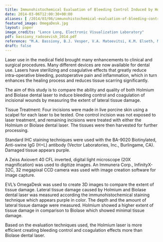 ```yaml
---
title: Immunohistochemical Evaluation of Bleeding Control Induced by Holmium Laser and Biolase Dental Laser As Coagulting Devices of Incisional Wounds
date: 2014-03-06T12:00:30+00:00
aliases: [ /2014/03/06/immunohistochemical-evaluation-of-bleeding-control-induced-by-holmium-laser-and-biolase-dental-laser-as-coagulting-devices-of-incisional-wounds/ ]
featured_image: OmegaDesk.jpg
layout: paper
image_credits: "Lance Long, Electronic Visualization Laboratory"
pdf: bassiony_radosevish_2014.pdf
reference: "M.A. Bassiony, B.J. Vesper, V.A. Mateevitsi, K.M. Elseth, M.D. Colvar, K.D. Garcia, J. Leigh, J.A. Radosevich, Immunohistochemical Evaluation of Bleeding Control Induced by Holmium Laser and Biolase Dental Laser As Coagulting Devices of Incisional Wounds, Proceedings of the UIC College of Dentristry Clinic and Research Day 2014, Chicago, IL, March 6, 2014."
draft: false
---
```

Laser use in the medical field brought many enhancements to clinical and surgical procedures. Many different devices are now available for dental use. Lasers have sterilizing and coagulative effects that greatly reduce intra-operative bleeding, postoperative pain and inflammation, which in turn enhances the healing process and reduces tissue scarring significantly.

The aim of this study is to compare the ability and quality of both Holmium and Biolase dental laser to induce bleeding control and coagulation of incisional wounds by measuring the extent of lateral tissue damage.

Tissue Treatment: Four incisions were made in live porcine skin using a scalpel for each laser to be tested. One control incision was not exposed to laser treatment, and remaining incisions were treated with either the Holmium or Biolase dental laser. The tissues were then harvested for further processing.

Standard IHC staining techniques were used with the BA-9020 Biotinylated, Anti-swine IgG (H+L) antibody (Vector Laboratories, Inc., Burlingame, CA). Damaged tissue appears purple.

A Zeiss Axiovert 40 CFL inverted, digital light microscope (20X magnification) was used to digitize images. An Immunera Corp., InfinityX-32C, 32 megapixal CCD camera was used with image creation software for image capture.

EVL’s OmegaDesk was used to create 3D images to compare the extent of tissue damage. Lateral tissue damage caused by Holmium and Biolase dental laser was measured according the immunohistochemical staining technique which appears purple in color. The depth and the amount of lateral tissue damage were measured. Holmium showed a higher extent of tissue damage in comparison to Biolase which showed minimal tissue damage.

Based on the evaluation techniques used, the Holmium laser is more efficient creating bleeding control and coagulation effects more than Biolase dental laser.
